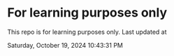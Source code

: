 # For learning purposes only
This repo is for learning purposes only.
Last updated at

Saturday, October 19, 2024 10:43:31 PM

